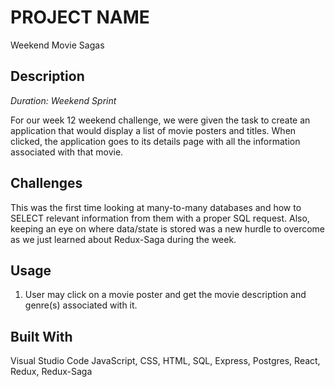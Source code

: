 # PROJECT NAME

Weekend Movie Sagas

## Description

_Duration: Weekend Sprint_

For our week 12 weekend challenge, we were given the task to create an application that would display a list of movie posters and titles. When clicked, the application goes to its details page with all the information associated with that movie.

## Challenges

This was the first time looking at many-to-many databases and how to SELECT relevant information from them with a proper SQL request. Also, keeping an eye on where data/state is stored was a new hurdle to overcome as we just learned about Redux-Saga during the week. 

## Usage

1. User may click on a movie poster and get the movie description and genre(s) associated with it.

## Built With

Visual Studio Code JavaScript, CSS, HTML, SQL, Express, Postgres, React, Redux, Redux-Saga